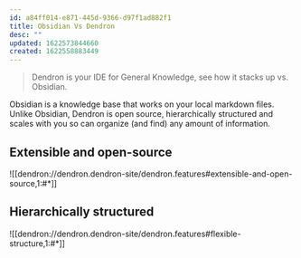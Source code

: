```yaml
---
id: a84ff014-e871-445d-9366-d97f1ad882f1
title: Obsidian Vs Dendron
desc: ""
updated: 1622573844660
created: 1622558883449
---
```


> Dendron is your IDE for General Knowledge, see how it stacks up vs. Obsidian.

Obsidian is a knowledge base that works on your local markdown files. Unlike Obsidian, Dendron is open source, hierarchically structured and scales with you so can organize (and find) any amount of information.

## Extensible and open-source

![[dendron://dendron.dendron-site/dendron.features#extensible-and-open-source,1:#*]]

## Hierarchically structured

![[dendron://dendron.dendron-site/dendron.features#flexible-structure,1:#*]]
